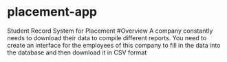 # placement-app
Student Record System for Placement
#Overview
A company constantly needs to download their data to compile different reports. You need to create an interface for the employees of this company to fill in the data into the database and then download it in CSV format
